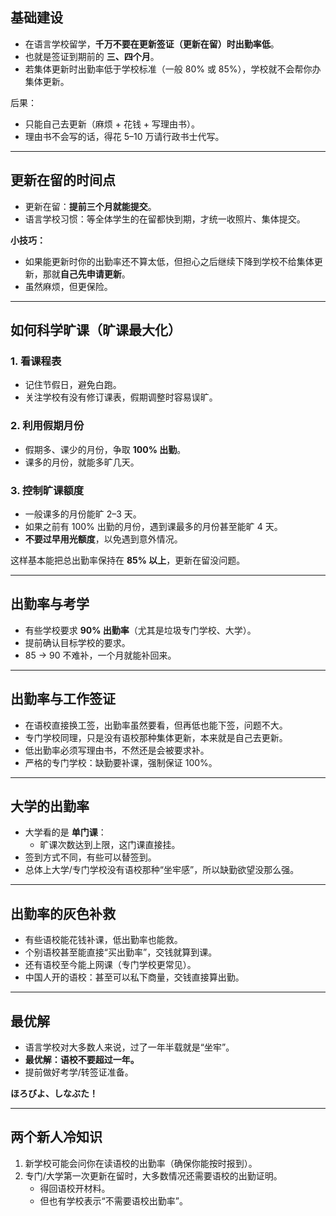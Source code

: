 
## 基础建设
- 在语言学校留学，**千万不要在更新签证（更新在留）时出勤率低**。  
- 也就是签证到期前的 **三、四个月**。  
- 若集体更新时出勤率低于学校标准（一般 80% 或 85%），学校就不会帮你办集体更新。  

后果：  
- 只能自己去更新（麻烦 + 花钱 + 写理由书）。  
- 理由书不会写的话，得花 5–10 万请行政书士代写。  

---

## 更新在留的时间点
- 更新在留：**提前三个月就能提交**。  
- 语言学校习惯：等全体学生的在留都快到期，才统一收照片、集体提交。  

**小技巧：**  
- 如果能更新时你的出勤率还不算太低，但担心之后继续下降到学校不给集体更新，那就**自己先申请更新**。  
- 虽然麻烦，但更保险。  

---

## 如何科学旷课（旷课最大化）

### 1. 看课程表
- 记住节假日，避免白跑。  
- 关注学校有没有修订课表，假期调整时容易误旷。  

### 2. 利用假期月份
- 假期多、课少的月份，争取 **100% 出勤**。  
- 课多的月份，就能多旷几天。  

### 3. 控制旷课额度
- 一般课多的月份能旷 2–3 天。  
- 如果之前有 100% 出勤的月份，遇到课最多的月份甚至能旷 4 天。  
- **不要过早用光额度**，以免遇到意外情况。  

这样基本能把总出勤率保持在 **85% 以上**，更新在留没问题。  

---

## 出勤率与考学
- 有些学校要求 **90% 出勤率**（尤其是垃圾专门学校、大学）。  
- 提前确认目标学校的要求。  
- 85 → 90 不难补，一个月就能补回来。  

---

## 出勤率与工作签证
- 在语校直接换工签，出勤率虽然要看，但再低也能下签，问题不大。  
- 专门学校同理，只是没有语校那种集体更新，本来就是自己去更新。  
- 低出勤率必须写理由书，不然还是会被要求补。  
- 严格的专门学校：缺勤要补课，强制保证 100%。  

---

## 大学的出勤率
- 大学看的是 **单门课**：  
  - 旷课次数达到上限，这门课直接挂。  
- 签到方式不同，有些可以替签到。  
- 总体上大学/专门学校没有语校那种“坐牢感”，所以缺勤欲望没那么强。  

---

## 出勤率的灰色补救
- 有些语校能花钱补课，低出勤率也能救。  
- 个别语校甚至能直接“买出勤率”，交钱就算到课。  
- 还有语校至今能上网课（专门学校更常见）。  
- 中国人开的语校：甚至可以私下商量，交钱直接算出勤。  

---

## 最优解
- 语言学校对大多数人来说，过了一年半载就是“坐牢”。  
- **最优解：语校不要超过一年。**  
- 提前做好考学/转签证准备。  

**ほろびよ、しなぶた！**  

---

## 两个新人冷知识
1. 新学校可能会问你在读语校的出勤率（确保你能按时报到）。  
2. 专门/大学第一次更新在留时，大多数情况还需要语校的出勤证明。  
   - 得回语校开材料。  
   - 但也有学校表示“不需要语校出勤率”。  

